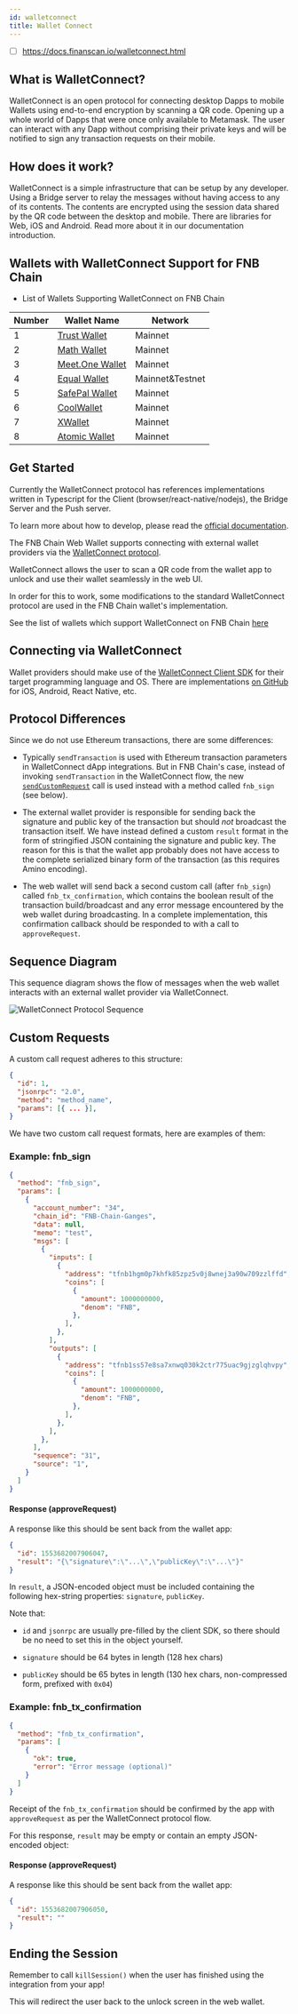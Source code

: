 ```yaml
---
id: walletconnect
title: Wallet Connect
---
```


- [ ] https://docs.finanscan.io/walletconnect.html

## What is WalletConnect?
WalletConnect is an open protocol for connecting desktop Dapps to mobile Wallets using end-to-end encryption by scanning a QR code. Opening up a whole world of Dapps that were once only available to Metamask. The user can interact with any Dapp without comprising their private keys and will be notified to sign any transaction requests on their mobile.

## How does it work?
WalletConnect is a simple infrastructure that can be setup by any developer. Using a Bridge server to relay the messages without having access to any of its contents. The contents are encrypted using the session data shared by the QR code between the desktop and mobile. There are libraries for Web, iOS and Android. Read more about it in our documentation introduction.

## Wallets with WalletConnect Support for FNB Chain

* List of Wallets Supporting WalletConnect on FNB Chain


| Number | Wallet Name                                            | Network                          |
| ------ | ------------------------------------------------------ | -------------------------------- |
| 1      | [Trust Wallet](../../wallets/trust-wallet.md)                | Mainnet                          |
| 2      | [Math Wallet](../../wallets/math-wallet.md)                  | Mainnet                          |
| 3      | [Meet.One Wallet](../../wallets/meet.md)              | Mainnet                          |
| 4      | [Equal Wallet](../../wallets/equal.md)                       | Mainnet&Testnet                  |
| 5      | [SafePal Wallet](../../wallets/safepal.md)                   | Mainnet                          |
| 6      | [CoolWallet](../../wallets/cool-wallet.md)                   | Mainnet                          |
| 7      | [XWallet](../../wallets/xwallet.md)                          | Mainnet                          |
| 8      | [Atomic Wallet](../../wallets/atomic-wallet.md)              | Mainnet                          |


## Get Started

Currently the WalletConnect protocol has references implementations written in Typescript for the Client (browser/react-native/nodejs), the Bridge Server and the Push server.

To learn more about how to develop, please read the [official documentation](https://docs.walletconnect.org/).

The FNB Chain Web Wallet supports connecting with external wallet providers via the [WalletConnect protocol](https://docs.walletconnect.org/tech-spec).

WalletConnect allows the user to scan a QR code from the wallet app to unlock and use their wallet seamlessly in the web UI.

In order for this to work, some modifications to the standard WalletConnect protocol are used in the FNB Chain wallet's implementation.

See the list of wallets which support WalletConnect on FNB Chain [here](../../wallets/walletconnect-support.md)

## Connecting via WalletConnect

Wallet providers should make use of the [WalletConnect Client SDK](https://docs.walletconnect.org/client-sdk) for their target programming language and OS. There are implementations [on GitHub](https://github.com/walletconnect) for iOS, Android, React Native, etc.

## Protocol Differences

Since we do not use Ethereum transactions, there are some differences:

* Typically `sendTransaction` is used with Ethereum transaction parameters in WalletConnect dApp integrations. But in FNB Chain's case, instead of invoking `sendTransaction` in the WalletConnect flow, the new [`sendCustomRequest`](https://docs.walletconnect.org/client-sdk#send-custom-request) call is used instead with a method called `fnb_sign` (see below).

* The external wallet provider is responsible for sending back the signature and public key of the transaction but should _not_ broadcast the transaction itself. We have instead defined a custom `result` format in the form of stringified JSON containing the signature and public key. The reason for this is that the wallet app probably does not have access to the complete serialized binary form of the transaction (as this requires Amino encoding).

* The web wallet will send back a second custom call (after `fnb_sign`) called `fnb_tx_confirmation`, which contains the boolean result of the transaction build/broadcast and any error message encountered by the web wallet during broadcasting. In a complete implementation, this confirmation callback should be responded to with a call to `approveRequest`.

## Sequence Diagram

This sequence diagram shows the flow of messages when the web wallet interacts with an external wallet provider via WalletConnect.

![WalletConnect Protocol Sequence](../../assets/walletconnect_sequence.png)

## Custom Requests

A custom call request adheres to this structure:

```json
{
  "id": 1,
  "jsonrpc": "2.0",
  "method": "method_name",
  "params": [{ ... }],
}
```

We have two custom call request formats, here are examples of them:

### Example: fnb_sign

```json
{
  "method": "fnb_sign",
  "params": [
    {
      "account_number": "34",
      "chain_id": "FNB-Chain-Ganges",
      "data": null,
      "memo": "test",
      "msgs": [
        {
          "inputs": [
            {
              "address": "tfnb1hgm0p7khfk85zpz5v0j8wnej3a90w709zzlffd",
              "coins": [
                {
                  "amount": 1000000000,
                  "denom": "FNB",
                },
              ],
            },
          ],
          "outputs": [
            {
              "address": "tfnb1ss57e8sa7xnwq030k2ctr775uac9gjzglqhvpy",
              "coins": [
                {
                  "amount": 1000000000,
                  "denom": "FNB",
                },
              ],
            },
          ],
        },
      ],
      "sequence": "31",
      "source": "1",
    }
  ]
}
```

#### Response (approveRequest)

A response like this should be sent back from the wallet app:

```json
{
  "id": 1553682007906047,
  "result": "{\"signature\":\"...\",\"publicKey\":\"...\"}"
}
```

In `result`, a JSON-encoded object must be included containing the following hex-string properties: `signature`, `publicKey`.

Note that:

* `id` and `jsonrpc` are usually pre-filled by the client SDK, so there should be no need to set this in the object yourself.

* `signature` should be 64 bytes in length (128 hex chars)

* `publicKey` should be 65 bytes in length (130 hex chars, non-compressed form, prefixed with `0x04`)

### Example: fnb_tx_confirmation

```json
{
  "method": "fnb_tx_confirmation",
  "params": [
    {
      "ok": true,
      "error": "Error message (optional)"
    }
  ]
}
```

Receipt of the `fnb_tx_confirmation` should be confirmed by the app with `approveRequest` as per the WalletConnect protocol flow.

For this response, `result` may be empty or contain an empty JSON-encoded object:

#### Response (approveRequest)

A response like this should be sent back from the wallet app:

```json
{
  "id": 1553682007906050,
  "result": ""
}
```

## Ending the Session

Remember to call `killSession()` when the user has finished using the integration from your app!

This will redirect the user back to the unlock screen in the web wallet.
